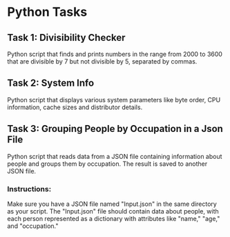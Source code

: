 # Python Tasks
## Task 1: Divisibility Checker
Python script that finds and prints numbers in the range from 2000 to 3600 that are divisible by 7 but not divisible by 5, separated by commas.

## Task 2: System Info
Python script that displays various system parameters like byte order, CPU information, cache sizes and distributor details.

## Task 3: Grouping People by Occupation in a Json File
Python script that reads data from a JSON file containing information about people and groups them by occupation. The result is saved to another JSON file.
### Instructions:
Make sure you have a JSON file named "Input.json" in the same directory as your script.
The "Input.json" file should contain data about people, with each person represented as a dictionary with attributes like "name," "age," and "occupation."

